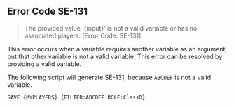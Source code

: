 ## Error Code SE-131
>  The provided value '{input}' is not a valid variable or has no associated players. [Error Code: SE-131]

This error occurs when a variable requires another variable as an argument, but that other variable is not a valid variable. This error can be resolved by providing a valid variable.

The following script will generate SE-131, because `ABCDEF` is not a valid variable.
```
SAVE {MYPLAYERS} {FILTER:ABCDEF:ROLE:ClassD}
```